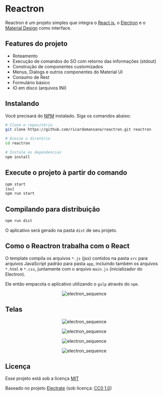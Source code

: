 # Reactron

Reactron é um projeto simples que integra o [React.js](https://reactjs.org/), o [Electron](https://electronjs.org/) e o [Material Design](https://material-ui.com/pt/) como interface.

## Features do projeto

+ Roteamento
+ Execução de comandos do SO com retorno das informações (stdout)
+ Construção de componentes customizados
+ Menus, Dialogs e outros componentes do Material UI
+ Consumo de Rest
+ Formulário básico
+ IO em disco (arquivos INI)

## Instalando

Você precisará do [NPM](https://nodejs.org/en/) instalado.
Siga os comandos abaixo:

```bash
# Clone o repositório
git clone https://github.com/ricardomansano/reactron.git reactron

# Acesse o diretório
cd reactron

# Instale as dependencias
npm install
```

## Execute o projeto à partir do comando

```bash
npm start
[ou]
npm run start
```

## Compilando para distribuição

```bash
npm run dist
```

O aplicativo será gerado na pasta `dist` de seu projeto.


## Como o Reactron trabalha com o React

O template compila os arquivos `*.js` (jsx) contidos na pasta `src` para arquivos JavaScript padrão para pasta `app`, incluindo também os arquivos `*.html` e `*.css`, juntamente com o arquivo `main.js` (inicializador do Electron). 

Ele então empacota o aplicativo utilizando o `gulp` através do `npm`.


<p align="center"> 
  <img src="https://github.com/ricardomansano/reactron/blob/master/images/electron_sequence.png" alt="electron_sequence" border="0">
</p>

## Telas

<p align="center"> 
  <img src="https://github.com/ricardomansano/reactron/blob/master/images/screen1.png" alt="electron_sequence" border="0">
</p>
<p align="center"> 
  <img src="https://github.com/ricardomansano/reactron/blob/master/images/screen2.png" alt="electron_sequence" border="0">
</p>
<p align="center"> 
  <img src="https://github.com/ricardomansano/reactron/blob/master/images/screen3.png" alt="electron_sequence" border="0">
</p>
<p align="center"> 
  <img src="https://github.com/ricardomansano/reactron/blob/master/images/screen4.png" alt="electron_sequence" border="0">
</p>

## Licença

Esse projeto está sob a licença [MIT](https://www.opensource.org/licenses/mit-license.php)

Baseado no projeto [Electrate](https://github.com/mmick66/electrate) (sob licença: [CC0 1.0](https://creativecommons.org/publicdomain/zero/1.0/deed.pt_BR))
